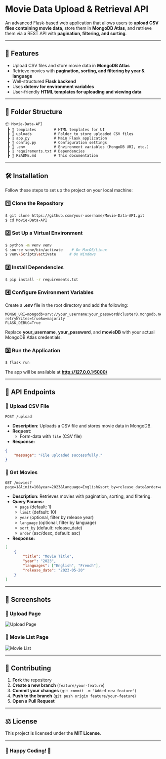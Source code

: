 # Movie Data Upload & Retrieval API

An advanced Flask-based web application that allows users to **upload CSV files containing movie data**, store them in **MongoDB Atlas**, and retrieve them via a REST API with **pagination, filtering, and sorting**.

---
## 🚀 Features
- Upload CSV files and store movie data in **MongoDB Atlas**
- Retrieve movies with **pagination, sorting, and filtering by year & language**
- Well-structured **Flask backend**
- Uses **dotenv for environment variables**
- User-friendly **HTML templates for uploading and viewing data**

---
## 📂 Folder Structure
```
📦 Movie-Data-API
 ┣ 📂 templates        # HTML templates for UI
 ┣ 📂 uploads          # Folder to store uploaded CSV files
 ┣ 📜 app.py           # Main Flask application
 ┣ 📜 config.py        # Configuration settings
 ┣ 📜 .env             # Environment variables (MongoDB URI, etc.)
 ┣ 📜 requirements.txt # Dependencies
 ┣ 📜 README.md        # This documentation
```

---
## 🛠 Installation
Follow these steps to set up the project on your local machine:

### 1️⃣ Clone the Repository
```sh
$ git clone https://github.com/your-username/Movie-Data-API.git
$ cd Movie-Data-API
```

### 2️⃣ Set Up a Virtual Environment
```sh
$ python -m venv venv
$ source venv/bin/activate    # On MacOS/Linux
$ venv\Scripts\activate      # On Windows
```

### 3️⃣ Install Dependencies
```sh
$ pip install -r requirements.txt
```

### 4️⃣ Configure Environment Variables
Create a **.env** file in the root directory and add the following:
```
MONGO_URI=mongodb+srv://your_username:your_password@cluster0.mongodb.net/movieDB?retryWrites=true&w=majority
FLASK_DEBUG=True
```
Replace **your_username**, **your_password**, and **movieDB** with your actual MongoDB Atlas credentials.

### 5️⃣ Run the Application
```sh
$ flask run
```
The app will be available at **http://127.0.0.1:5000/**

---
## 📝 API Endpoints

### 🔹 Upload CSV File
```
POST /upload
```
- **Description:** Uploads a CSV file and stores movie data in MongoDB.
- **Request:**
  - Form-data with `file` (CSV file)
- **Response:**
```json
{
    "message": "File uploaded successfully."
}
```

### 🔹 Get Movies
```
GET /movies?page=1&limit=10&year=2023&language=English&sort_by=release_date&order=asc
```
- **Description:** Retrieves movies with pagination, sorting, and filtering.
- **Query Params:**
  - `page` (default: 1)
  - `limit` (default: 10)
  - `year` (optional, filter by release year)
  - `language` (optional, filter by language)
  - `sort_by` (default: release_date)
  - `order` (asc/desc, default: asc)
- **Response:**
```json
[
    {
        "title": "Movie Title",
        "year": "2023",
        "languages": ["English", "French"],
        "release_date": "2023-05-20"
    }
]
```

---
## 📸 Screenshots

### 🔹 Upload Page
![Upload Page](screenshots/upload.png)

### 🔹 Movie List Page
![Movie List](screenshots/movies.png)

---
## 🤝 Contributing
1. **Fork** the repository
2. **Create a new branch** (`feature/your-feature`)
3. **Commit your changes** (`git commit -m 'Added new feature'`)
4. **Push to the branch** (`git push origin feature/your-feature`)
5. **Open a Pull Request**

---
## ⚖ License
This project is licensed under the **MIT License**.

---

### 🎯 Happy Coding! 🚀